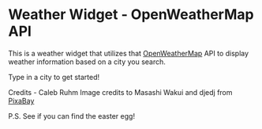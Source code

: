 # Weather Widget - OpenWeatherMap API
This is a weather widget that utilizes that [OpenWeatherMap](https://openweathermap.org/) API to display weather information based on a city you search.

Type in a city to get started!

Credits - Caleb Ruhm
Image credits to Masashi Wakui and djedj from [PixaBay](https://pixabay.com/)


P.S. See if you can find the easter egg!